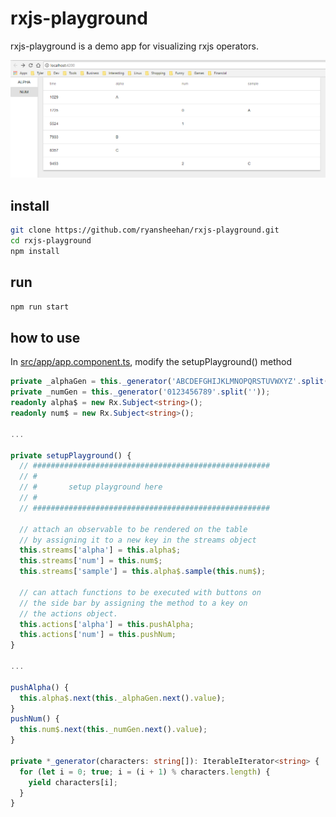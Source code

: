 # rxjs-playground

rxjs-playground is a demo app for visualizing rxjs operators.

![screenshot](./screencap.PNG)

## install

```bash
git clone https://github.com/ryansheehan/rxjs-playground.git
cd rxjs-playground
npm install
```

## run

```bash
npm run start
```

## how to use

In [src/app/app.component.ts](https://github.com/ryansheehan/rxjs-playground/blob/master/src/app/app.component.ts), modify the setupPlayground() method
```typescript
private _alphaGen = this._generator('ABCDEFGHIJKLMNOPQRSTUVWXYZ'.split(''));
private _numGen = this._generator('0123456789'.split(''));
readonly alpha$ = new Rx.Subject<string>();
readonly num$ = new Rx.Subject<string>();

...

private setupPlayground() {
  // #####################################################
  // #
  // #       setup playground here
  // #
  // #####################################################

  // attach an observable to be rendered on the table
  // by assigning it to a new key in the streams object
  this.streams['alpha'] = this.alpha$;
  this.streams['num'] = this.num$;
  this.streams['sample'] = this.alpha$.sample(this.num$);

  // can attach functions to be executed with buttons on
  // the side bar by assigning the method to a key on 
  // the actions object.
  this.actions['alpha'] = this.pushAlpha;
  this.actions['num'] = this.pushNum;
}

...

pushAlpha() {
  this.alpha$.next(this._alphaGen.next().value);
}
pushNum() {
  this.num$.next(this._numGen.next().value);
}

private *_generator(characters: string[]): IterableIterator<string> {
  for (let i = 0; true; i = (i + 1) % characters.length) { 
    yield characters[i]; 
  }
}

```
